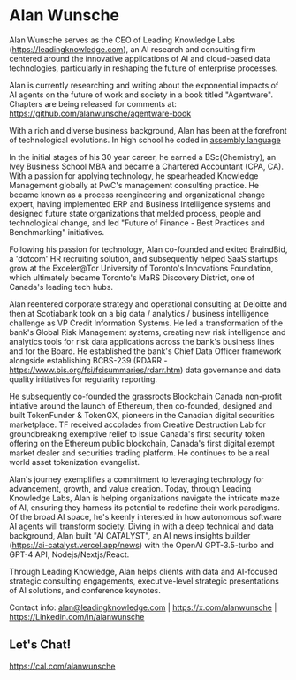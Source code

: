 # Alan Wunsche

Alan Wunsche serves as the CEO of Leading Knowledge Labs (https://leadingknowledge.com), an AI research and consulting firm centered around the innovative applications of AI and cloud-based data technologies, particularly in reshaping the future of enterprise processes.

Alan is currently researching and writing about the exponential impacts of AI agents on the future of work and society in a book titled "Agentware". Chapters are being released for comments at: https://github.com/alanwunsche/agentware-book 

With a rich and diverse business background, Alan has been at the forefront of technological evolutions. In high school he coded in [assembly language](https://github.com/darcymason/wedge-64)

In the initial stages of his 30 year career, he earned a BSc(Chemistry), an Ivey Business School MBA and became a Chartered Accountant (CPA, CA). With a passion for applying technology, he spearheaded Knowledge Management globally at PwC's management consulting practice. He became known as a process reengineering and organizational change expert, having implemented ERP and Business Intelligence systems and designed future state organizations that melded process, people and technological change, and led "Future of Finance - Best Practices and Benchmarking" initiatives.

Following his passion for technology, Alan co-founded and exited BraindBid, a 'dotcom' HR recruiting solution, and subsequently helped SaaS startups grow at the Exceler@Tor University of Toronto's Innovations Foundation, which ultimately became Toronto's MaRS Discovery District, one of Canada's leading tech hubs.

Alan reentered corporate strategy and operational consulting at Deloitte and then at Scotiabank took on a big data / analytics / business intelligence challenge as VP Credit Information Systems. He led a transformation of the bank's Global Risk Management systems, creating new risk intelligence and analytics tools for risk data applications across the bank's business lines and for the Board. He established the bank's Chief Data Officer framework alongside establishing BCBS-239 (RDARR - https://www.bis.org/fsi/fsisummaries/rdarr.htm) data governance and data quality initiatives for regularity reporting.

He subsequently co-founded the grassroots Blockchain Canada non-profit intiative around the launch of Ethereum, then co-founded, designed and built TokenFunder & TokenGX, pioneers in the Canadian digital securities marketplace. TF received accolades from Creative Destruction Lab for groundbreaking exemptive relief to issue Canada's first security token offering on the Ethereum public blockchain, Canada's first digital exempt market dealer and securities trading platform. He continues to be a real world asset tokenization evangelist.

Alan's journey exemplifies a commitment to leveraging technology for advancement, growth, and value creation. Today, through Leading Knowledge Labs, Alan is helping organizations navigate the intricate maze of AI, ensuring they harness its potential to redefine their work paradigms. Of the broad AI space, he's keenly interested in how autonomous software AI agents will transform society. Diving in with a deep technical and data background, Alan built "AI CATALYST", an AI news insights builder (https://ai-catalyst.vercel.app/news) with the OpenAI GPT-3.5-turbo and GPT-4 API, Nodejs/Nextjs/React.

Through Leading Knowledge, Alan helps clients with data and AI-focused strategic consulting engagements, executive-level strategic presentations of AI solutions, and conference keynotes.

Contact info: alan@leadingknowledge.com | https://x.com/alanwunsche | https://Linkedin.com/in/alanwunsche

## Let's Chat!
https://cal.com/alanwunsche
